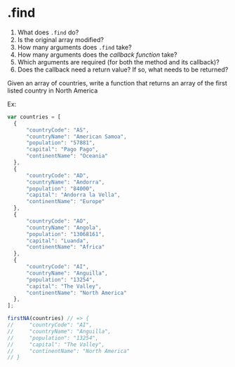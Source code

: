 # .find

1. What does `.find` do?
2. Is the original array modified?
3. How many arguments does `.find` take?
4. How many arguments does the _callback function_ take?
5. Which arguments are required (for both the method and its callback)?
6. Does the callback need a return value? If so, what needs to be returned?


Given an array of countries, write a function that returns an array of the first listed country in North America

Ex:

```javascript
var countries = [
  {
      "countryCode": "AS",
      "countryName": "American Samoa",
      "population": "57881",
      "capital": "Pago Pago",
      "continentName": "Oceania"
  },
  {
      "countryCode": "AD",
      "countryName": "Andorra",
      "population": "84000",
      "capital": "Andorra la Vella",
      "continentName": "Europe"
  },
  {
      "countryCode": "AO",
      "countryName": "Angola",
      "population": "13068161",
      "capital": "Luanda",
      "continentName": "Africa"
  },
  {
      "countryCode": "AI",
      "countryName": "Anguilla",
      "population": "13254",
      "capital": "The Valley",
      "continentName": "North America"
  },
];

firstNA(countries) // => {
//     "countryCode": "AI",
//     "countryName": "Anguilla",
//     "population": "13254",
//     "capital": "The Valley",
//     "continentName": "North America"
// }

```
